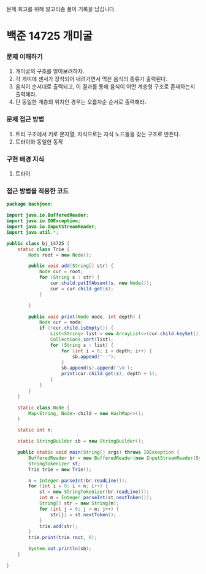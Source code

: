 문제 회고를 위해 알고리즘 풀이 기록을 남깁니다.

# 백준 14725 개미굴


### 문제 이해하기
1. 개미굴의 구조를 알아보려하자.
2. 각 개미에 센서가 장착되어 내려가면서 먹은 음식의 종류가 출력된다.
3. 음식이 순서대로 출력되고, 이 결과를 통해 음식이 어떤 계층형 구조로 존재하는지 출력해라.
4. 단 동일한 계층의 위치인 경우는 오름차순 순서로 출력해라.

### 문제 접근 방법
1. 트리 구조에서 키로 문자열, 자식으로는 자식 노드들을 갖는 구조로 만든다.
2. 트라이와 동일한 동작

### 구현 배경 지식
1. 트라이

### 접근 방법을 적용한 코드
```java
package backjoon;

import java.io.BufferedReader;
import java.io.IOException;
import java.io.InputStreamReader;
import java.util.*;

public class bj_14725 {
    static class Trie {
        Node root = new Node();

        public void add(String[] str) {
            Node cur = root;
            for (String s : str) {
                cur.child.putIfAbsent(s, new Node());
                cur = cur.child.get(s);
            }

        }

        public void print(Node node, int depth) {
            Node cur = node;
            if (!cur.child.isEmpty()) {
                List<String> list = new ArrayList<>(cur.child.keySet());
                Collections.sort(list);
                for (String s : list) {
                    for (int i = 0; i < depth; i++) {
                        sb.append("--");
                    }
                    sb.append(s).append('\n');
                    print(cur.child.get(s), depth + 1);
                }
            }
        }
    }

    static class Node {
        Map<String, Node> child = new HashMap<>();
    }

    static int n;

    static StringBuilder sb = new StringBuilder();

    public static void main(String[] args) throws IOException {
        BufferedReader br = new BufferedReader(new InputStreamReader(System.in));
        StringTokenizer st;
        Trie trie = new Trie();

        n = Integer.parseInt(br.readLine());
        for (int i = 0; i < n; i++) {
            st = new StringTokenizer(br.readLine());
            int m = Integer.parseInt(st.nextToken());
            String[] str = new String[m];
            for (int j = 0; j < m; j++) {
                str[j] = st.nextToken();
            }
            trie.add(str);
        }
        trie.print(trie.root, 0);

        System.out.println(sb);
    }

}
```